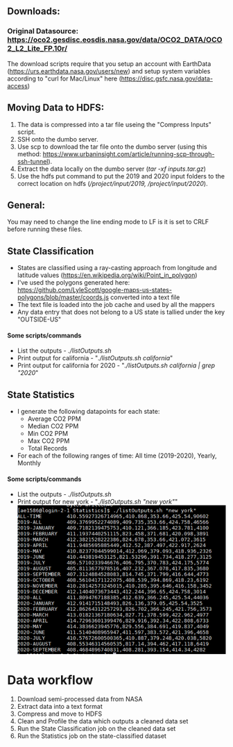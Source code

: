 ## Downloads:
### Original Datasource: https://oco2.gesdisc.eosdis.nasa.gov/data/OCO2_DATA/OCO2_L2_Lite_FP.10r/
The download scripts require that you setup an account with EarthData (https://urs.earthdata.nasa.gov/users/new) and setup system variables according to "curl for Mac/Linux" here (https://disc.gsfc.nasa.gov/data-access)

## Moving Data to HDFS:
1. The data is compressed into a tar file useing the "Compress Inputs" script.
2. SSH onto the dumbo server.
3. Use scp to download the tar file onto the dumbo server (using this method: https://www.urbaninsight.com/article/running-scp-through-ssh-tunnel).
4. Extract the data locally on the dumbo server (*tar -xf inputs.tar.gz*)
5. Use the hdfs put command to put the 2019 and 2020 input folders to the correct location on hdfs (*/project/input/2019, /project/input/2020*).

## General:
You may need to change the line ending mode to LF is it is set to CRLF before running these files.

## State Classification
* States are classified using a ray-casting approach from longitude and latitude values (https://en.wikipedia.org/wiki/Point_in_polygon)
* I've used the polygons generated here: https://github.com/LyleScott/google-maps-us-states-polygons/blob/master/coords.js converted into a text file
* The text file is loaded into the job cache and used by all the mappers
* Any data entry that does not belong to a US state is tallied under the key "OUTSIDE-US"
#### Some scripts/commands
* List the outputs - *./listOutputs.sh*
* Print output for california - "*./listOutputs.sh california*"
* Print output for california for 2020 - "*./listOutputs.sh california | grep "2020*"


## State Statistics
* I generate the following datapoints for each state:
  * Average CO2 PPM
  * Median CO2 PPM
  * Min CO2 PPM
  * Max CO2 PPM
  * Total Records
* For each of the following ranges of time: All time (2019-2020), Yearly, Monthly
#### Some scripts/commands
* List the outputs - *./listOutputs.sh*
* Print output for new york - "*./listOutputs.sh "new york"*"
  ![Stats Example](stats-example.png)


# Data workflow
1. Download semi-processed data from NASA
2. Extract data into a text format
3. Compress and move to HDFS
4. Clean and Profile the data which outputs a cleaned data set
5. Run the State Classification job on the cleaned data set 
6. Run the Statistics job on the state-classified dataset
